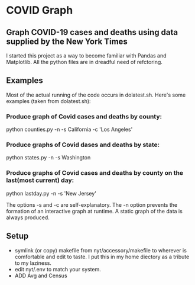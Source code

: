 # COVID Graph

## Graph COVID-19 cases and deaths using data supplied by the New York Times

I started this project as a way to become familiar with Pandas and Matplotlib.
All the python files are in dreadful need of refctoring.

## Examples

Most of the actual running of the code occurs in dolatest.sh. Here's
some examples (taken from dolatest.sh):

### Produce graph of Covid cases and deaths by county:
python counties.py -n -s California -c 'Los Angeles'

### Produce graphs of Covid dases and deaths by state:
python states.py -n -s Washington

### Produce graphs of Covid cases and deaths by county on the last(most current) day:
python lastday.py -n -s 'New Jersey'

The options -s and -c are self-explanatory. 
The -n option prevents the formation of an interactive graph at runtime.
A static graph of the data is always produced.


## Setup
- symlink (or copy) makefile from nyt/accessory/makefile to wherever is
comfortable and edit to taste. I put this in my home diectory as a
tribute to my laziness.
- edit nyt/.env to match your system.
- ADD Avg and Census
